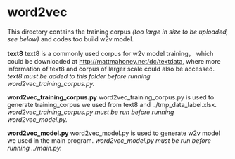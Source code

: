 # word2vec
This directory contains the training corpus *(too large in size to be uploaded, see below)* and codes too build w2v model.

**text8**
text8 is a commonly used corpus for w2v model training， which could be downloaded at http://mattmahoney.net/dc/textdata, where more information of text8 and corpus of larger scale could also be accessed.
*text8 must be added to this folder before running word2vec_training_corpus.py.*

**word2vec_training_corpus.py**
word2vec_training_corpus.py is used to generate training_corpus we used from text8 and ../tmp_data_label.xlsx.
*word2vec_training_corpus.py must be run before running word2vec_model.py.*


**word2vec_model.py**
word2vec_model.py is used to generate w2v model we used in the main program.
*word2vec_model.py must be run before running ../main.py.*
